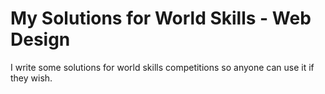 # My Solutions for World Skills - Web Design

I write some solutions for world skills competitions so anyone can use it if they wish.